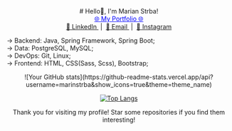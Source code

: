 <div align="center">
# Hello👋, I'm Marian Strba! 
   
<div align="center">
  <!-- My Portfolio with a blue hyperlink -->
  <a href="https://your-website-url.com" style="color: blue; text-decoration: underline;">
    🌐 My Portfolio 🌐
  </a>
</div>

<div align="center">
  <!-- Social Links with Emojis -->
  <a href="https://www.linkedin.com/in/mari%C3%A1n-%C5%A1trba-b67414253/">
    👔 LinkedIn
  </a>
  &nbsp;|&nbsp; <!-- Non-breaking space and pipe character for separation -->
  <a href="mailto:your-email@example.com">
    📧 Email
  </a>
  &nbsp;|&nbsp;
  <a href="https://www.instagram.com/yourinstagram/">
    📸 Instagram
  </a>
</div>

<div align="left" >
  
  -> Backend: Java, Spring Framework, Spring Boot;  
  -> Data: PostgreSQL, MySQL;  
  -> DevOps: Git, Linux;  
  -> Frontend: HTML, CSS(Sass, Scss), Bootstrap;  

</div>
<div>
![Your GitHub stats](https://github-readme-stats.vercel.app/api?username=marinstrba&show_icons=true&theme=theme_name)
   
[![Top Langs](https://github-readme-stats.vercel.app/api/top-langs/?username=marinstrba&layout=compact&theme=radical)](https://github.com/anuraghazra/github-readme-stats)
  
</div>
Thank you for visiting my profile! Star some repositories if you find them interesting!
</div>
